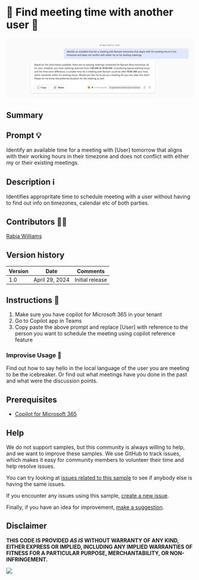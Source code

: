 # 🚀 Find meeting time with another user  📅

![Demo of finding meeting time with another user](./assets/demo.png)

## Summary

## Prompt 💡

 Identify an available time for a meeting with [User] tomorrow that aligns with their working hours in their timezone and does not conflict with either my or their existing meetings. 

## Description ℹ️

Identifies appropritate time to schedule meeting with a user without having to find out info on timezones, calendar etc of both parties.

## Contributors 👨‍💻

[Rabia Williams](https://github.com/rabwill)

## Version history

Version|Date|Comments
-------|----|--------
1.0|April 29, 2024|Initial release

## Instructions 📝

1. Make sure you have copilot for Microsoft 365 in your tenant
2. Go to Copilot app in Teams
3. Copy paste the above prompt and replace [User] with reference to the person you want to schedule the meeting using copilot reference feature

### Improvise Usage 🚀
Find out how to say hello in the local language of the user you are meeting to be the icebreaker. Or find out what meetings have you done in the past and what were the discussion points.



## Prerequisites

* [Copilot for Microsoft 365](https://developer.microsoft.com/microsoft-365/dev-program)

## Help

We do not support samples, but this community is always willing to help, and we want to improve these samples. We use GitHub to track issues, which makes it easy for  community members to volunteer their time and help resolve issues.

You can try looking at [issues related to this sample](https://github.com/pnp/copilot-prompts/issues?q=label%3A%22sample%3A%20YOUR-SAMPLE-NAME%22) to see if anybody else is having the same issues.

If you encounter any issues using this sample, [create a new issue](https://github.com/pnp/copilot-prompts/issues/new).

Finally, if you have an idea for improvement, [make a suggestion](https://github.com/pnp/copilot-prompts/issues/new).

## Disclaimer

**THIS CODE IS PROVIDED *AS IS* WITHOUT WARRANTY OF ANY KIND, EITHER EXPRESS OR IMPLIED, INCLUDING ANY IMPLIED WARRANTIES OF FITNESS FOR A PARTICULAR PURPOSE, MERCHANTABILITY, OR NON-INFRINGEMENT.**

![](https://m365-visitor-stats.azurewebsites.net/SamplesGallery/copilotprompts-m365-time-finder-meeting-prompt)
